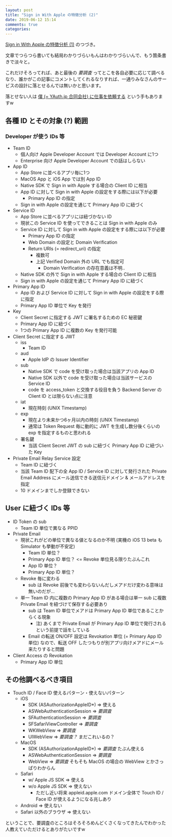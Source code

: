 ```yaml
---
layout: post
title: "Sign in With Apple の特徴分析 (2)"
date: 2019-06-12 15:14
comments: true
categories:
---
```


[Sign in With Apple の特徴分析 (1)](/blog/2019/06/08/sign-in-with-apple-analysis/) のつづき。

文章でつらつら書いても結局わかりづらいもんはわかりづらいんで、もう箇条書きで淡々と。

これだけそろってれば、あと最後の *要調査* ってとこを各自必要に応じて調べるなり、誰かがこの記事にコメントしてくれるなりすれば、一通りみなさんのサービスの設計に落とせるんでは無いかと思います。

落とせない人は [僕 (= YAuth.jp 合同会社) に仕事を依頼する](https://yauth.jp) という手もありますw

## 各種 ID とその対象 (?) 範囲

### Developer が使う IDs 等

* Team ID
  * 個人向け Apple Developer Account では Developer Account に1つ
  * Enterprise 向け Apple Developer Account での話はしらない
* App ID
  * App Store に並べるアプリ毎に1つ
  * MacOS App と iOS App では別 App ID
  * Native SDK で Sign in with Apple する場合の Client ID に相当
  * App ID に対して Sign in with Apple の設定をする際には以下が必要
    * Primary App ID の指定
  * Sign in with Apple の設定を通じて Primary App ID に紐づく
* Service ID
  * App Store に並べるアプリには紐づかない ID
  * 現状この Service ID を使ってできることは Sign in with Apple のみ
  * Service ID に対して Sign in with Apple の設定をする際には以下が必要
    * Primary App ID の指定
    * Web Domain の設定と Domain Verification
    * Return URIs (= redirect_uri) の指定
      * 複数可
      * 上記 Verified Domain 外の URL でも指定可
        * Domain Verification の存在意義は不明..
  * Native SDK の外で Sign in with Apple する場合の Client ID に相当
  * Sign in with Apple の設定を通じて Primary App ID に紐づく
* Primary App ID
  * App ID および Service ID に対して Sign in with Apple の設定をする際に指定
  * Primary App ID 単位で Key を発行
* Key
  * Client Secret に指定する JWT に署名するための EC 秘密鍵
  * Primary App ID に紐づく
  * 1つの Primary App ID に複数の Key を発行可能
* Client Secret に指定する JWT
  * iss
    * Team ID
  * aud
    * Apple IdP の Issuer Identifier
  * sub
    * Native SDK で code を受け取った場合は当該アプリの App ID
    * Native SDK 以外で code を受け取った場合は当該サービスの Service ID
    * code を access_token と交換する役目を負う Backend Server の Client ID とは限らない点に注意
  * iat
    * 現在時刻 (UNIX Timestamp)
  * exp
    * 現在より未来かつ6ヶ月以内の時刻 (UNIX Timestamp)
    * 通常は Token Request 毎に動的に JWT を生成し数分後くらいの exp を指定するものと思われる
  * 署名鍵
    * 当該 Client Secret JWT の sub に紐づく Primary App ID に紐づいた Key
* Private Email Relay Service 設定
  * Team ID に紐づく
  * 当該 Team ID 配下の全 App ID / Service ID に対して発行された Private Email Address にメール送信できる送信元ドメイン & メールアドレスを指定
  * 10 ドメインまでしか登録できない

## User に紐づく IDs 等

* ID Token の sub
  * Team ID 単位で異なる PPID
* Private Email
  * 現状これがどの単位で異なる値となるのか不明 (実機の iOS 13 beta も Simulator も挙動が不安定)
    * Team ID 単位？
    * Primary App ID 単位？ <= Revoke 単位見る限りたぶんこれ
    * App ID 単位？
    * Primary App ID 単位？
  * Revoke 毎に変わる
    * sub は Revoke 前後でも変わらないんだしメアドだけ変わる意味は無いのだが...
  * 単一 Team ID 内に複数の Primary App ID がある場合は単一 sub に複数 Private Email を紐づけて保存する必要あり
    * sub は Team ID 単位でメアドは Primary App ID 単位であることからくる現象
      * 注) あくまで Private Email が Primary App ID 単位で発行されるという前提で話をしている
    * Email の転送 ON/OFF 設定は Revokation 単位 (= Primary App ID 単位) なので、転送 OFF したつもりが別アプリ向けメアドにメール来たりすると問題
* Client Access の Revokation
  * Primary App ID 単位

## その他調べるべき項目

* Touch ID / Face ID 使えるパターン・使えないパターン
  * iOS
    * SDK (ASAuthorizationAppleID*) => 使える
    * ASWebAuthenticationSession => *要調査*
    * SFAuthenticationSession => *要調査*
    * SFSafariViewController => *要調査*
    * WKWebView => *要調査*
    * UIWebView => *要調査？* まだこれいるの？
  * MacOS
    * SDK (ASAuthorizationAppleID*) => *要調査* たぶん使える
    * ASWebAuthenticationSession => *要調査*
    * WebView => *要調査* そもそも MacOS の場合の WebView とかさっぱりわからん
  * Safari
    * w/ Apple JS SDK => 使える
    * w/o Apple JS SDK => 使えない
      * ただし近い将来 appleid.apple.com ドメイン全体で Touch ID / Face ID が使えるようになる兆しあり
  * Android => 使えない
  * Safari 以外のブラウザ => 使えない

ということで、要調査のところはそろそろめんどくさくなってきたんでわかった人教えていただけるとありがたいですw
